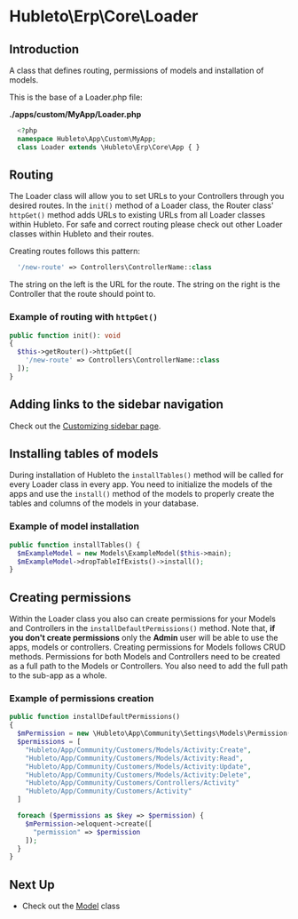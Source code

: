 # Hubleto\Erp\Core\Loader

## Introduction

A class that defines routing, permissions of models and installation of models.

This is the base of a Loader.php file:

**./apps/custom/MyApp/Loader.php**

```php
  <?php
  namespace Hubleto\App\Custom\MyApp;
  class Loader extends \Hubleto\Erp\Core\App { }
```

## Routing

The Loader class will allow you to set URLs to your Controllers through you desired routes.
In the `init()` method of a Loader class, the Router class' `httpGet()` method adds URLs to existing URLs from all Loader classes within Hubleto.
For safe and correct routing please check out other Loader classes within Hubleto and their routes.

Creating routes follows this pattern:

```php
  '/new-route' => Controllers\ControllerName::class
```

The string on the left is the URL for the route. The string on the right is the Controller that the route should point to.

### Example of routing with `httpGet()`

```php
public function init(): void
{
  $this->getRouter()->httpGet([
    '/new-route' => Controllers\ControllerName::class
  ]);
}
```

## Adding links to the sidebar navigation

Check out the [Customizing sidebar page](./../customizing-ui/customizing-sidebar).

## Installing tables of models

During installation of Hubleto the `installTables()` method will be called for every Loader class in every app. You need to initialize the models of the apps and use the `install()` method of the models to properly create the tables and columns of the models in your database.

### Example of model installation

```php
public function installTables() {
  $mExampleModel = new Models\ExampleModel($this->main);
  $mExampleModel->dropTableIfExists()->install();
}
```

## Creating permissions

Within the Loader class you also can create permissions for your Models and Controllers in the `installDefaultPermissions()` method.
Note that, **if you don't create permissions** only the **Admin** user will be able to use the apps, models or controllers.
Creating permissions for Models follows CRUD methods.
Permissions for both Models and Controllers need to be created as a full path to the Models or Controllers.
You also need to add the full path to the sub-app as a whole.

### Example of permissions creation

```php
public function installDefaultPermissions()
{
  $mPermission = new \Hubleto\App\Community\Settings\Models\Permission($this->main);
  $permissions = [
    "Hubleto/App/Community/Customers/Models/Activity:Create",
    "Hubleto/App/Community/Customers/Models/Activity:Read",
    "Hubleto/App/Community/Customers/Models/Activity:Update",
    "Hubleto/App/Community/Customers/Models/Activity:Delete",
    "Hubleto/App/Community/Customers/Controllers/Activity"
    "Hubleto/App/Community/Customers/Activity"
  ]

  foreach ($permissions as $key => $permission) {
    $mPermission->eloquent->create([
      "permission" => $permission
    ]);
  }
}
```

## Next Up

- Check out the [Model](model) class
